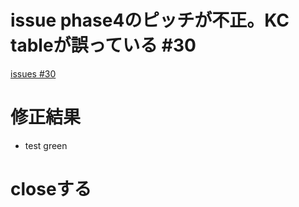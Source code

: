 # issue phase4のピッチが不正。KC tableが誤っている #30
[issues #30](https://github.com/cat2151/ym2151-zig-cc/issues/30)

# 修正結果
- test green

# closeする

